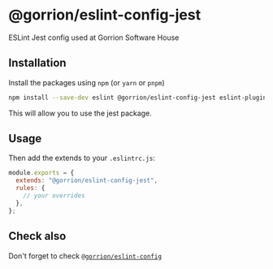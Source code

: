 # @gorrion/eslint-config-jest

ESLint Jest config used at Gorrion Software House

## Installation

Install the packages using `npm` (or `yarn` or `pnpm`)

```bash
npm install --save-dev eslint @gorrion/eslint-config-jest eslint-plugin-jest
```

This will allow you to use the jest package.

## Usage

Then add the extends to your `.eslintrc.js`:

```javascript
module.exports = {
  extends: "@gorrion/eslint-config-jest",
  rules: {
    // your overrides
  },
};
```

## Check also

Don't forget to check [`@gorrion/eslint-config`][@gorrion/eslint-config]

<!-- prettier-ignore-start -->
[@gorrion/eslint-config]: https://www.npmjs.com/package/@gorrion/eslint-config
[typescript]: https://github.com/microsoft/TypeScript
[react]: https://github.com/facebook/react
<!-- prettier-ignore-end -->
